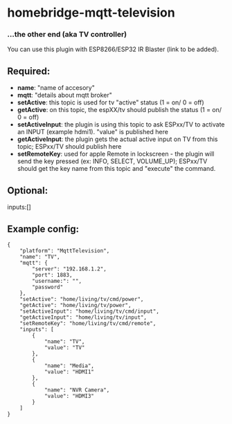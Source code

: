 # homebridge-mqtt-television

### ...the other end (aka TV controller)
You can use this plugin with ESP8266/ESP32 IR Blaster (link to be added).

## Required:    
   - **name**: "name of accesory"
   - **mqtt**: "details about mqtt broker"
   - **setActive**: this topic is used for tv "active" status (1 = on/ 0 = off)
   - **getActive**: on this topic, the espXX/tv should publish the status (1 = on/ 0 = off)
   - **setActiveInput**: the plugin is using this topic to ask ESPxx/TV to activate an INPUT (example hdmi1). "value" is published here
   - **getActiveInput**: the plugin gets the actual active input on TV from this topic; ESPxx/TV should publish here 
   - **setRemoteKey**: used for apple Remote in lockscreen - the plugin will send the key pressed (ex: INFO, SELECT, VOLUME_UP); ESPxx/TV should get the key name from this topic and "execute" the command.
## Optional:   
   inputs:[]    

## Example config: 
```
{
    "platform": "MqttTelevision",
    "name": "TV",
    "mqtt": {
        "server": "192.168.1.2",
        "port": 1883,
        "username:": "",
        "password"
    },
    "setActive": "home/living/tv/cmd/power",
    "getActive": "home/living/tv/power",
    "setActiveInput": "home/living/tv/cmd/input",
    "getActiveInput": "home/living/tv/input",
    "setRemoteKey": "home/living/tv/cmd/remote",
    "inputs": [
        {
            "name": "TV",
            "value": "TV"
        },
        {
            "name": "Media",
            "value": "HDMI1"
        },
        {
            "name": "NVR Camera",
            "value": "HDMI3"
        }
    ]
}
```